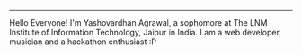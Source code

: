 <hr>
Hello Everyone! I'm Yashovardhan Agrawal, a sophomore at The LNM Institute of Information Technology, Jaipur in India. I am a web developer, musician and a hackathon enthusiast :P
</hr>
